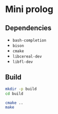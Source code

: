 # Mini prolog

## Dependencies

* `bash-completion`
* `bison`
* `cmake`
* `libcereal-dev`
* `libfl-dev`

## Build
``` bash
mkdir -p build
cd build

cmake ..
make
```
